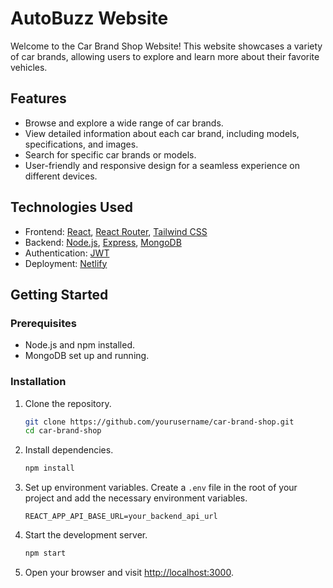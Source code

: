 # AutoBuzz Website

Welcome to the Car Brand Shop Website! This website showcases a variety of car brands, allowing users to explore and learn more about their favorite vehicles.

## Features

- Browse and explore a wide range of car brands.
- View detailed information about each car brand, including models, specifications, and images.
- Search for specific car brands or models.
- User-friendly and responsive design for a seamless experience on different devices.

## Technologies Used

- Frontend: [React](https://reactjs.org/), [React Router](https://reactrouter.com/), [Tailwind CSS](https://tailwindcss.com/)
- Backend: [Node.js](https://nodejs.org/), [Express](https://expressjs.com/), [MongoDB](https://www.mongodb.com/)
- Authentication: [JWT](https://jwt.io/)
- Deployment: [Netlify](https://www.netlify.com/)

## Getting Started

### Prerequisites

- Node.js and npm installed.
- MongoDB set up and running.

### Installation

1. Clone the repository.
   ```bash
   git clone https://github.com/yourusername/car-brand-shop.git
   cd car-brand-shop
   ```

2. Install dependencies.
   ```bash
   npm install
   ```

3. Set up environment variables.
   Create a `.env` file in the root of your project and add the necessary environment variables.

   ```
   REACT_APP_API_BASE_URL=your_backend_api_url
   ```

4. Start the development server.
   ```bash
   npm start
   ```

5. Open your browser and visit [http://localhost:3000](http://localhost:3000).

